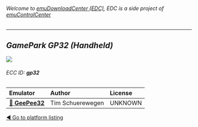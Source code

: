 ###### Welcome to [emuDownloadCenter (EDC)](https://github.com/PhoenixInteractiveNL/emuDownloadCenter/wiki/), EDC is a side project of [emuControlCenter](https://github.com/PhoenixInteractiveNL/emuControlCenter/wiki/)
***
## _GamePark GP32 (Handheld)_
![](https://raw.githubusercontent.com/wiki/PhoenixInteractiveNL/emuDownloadCenter/images_platform/ecc_gp32_teaser.png)
###### ECC ID: **gp32**

| Emulator   | Author      | License     |
|:-----------|:------------|:------------|
| [:file_folder: **GeePee32**](https://github.com/PhoenixInteractiveNL/emuDownloadCenter/wiki/Emulator-geepee32#menu) | Tim Schuerewegen | UNKNOWN |

[:arrow_backward: Go to platform listing](https://github.com/PhoenixInteractiveNL/emuDownloadCenter/wiki/EDC-Platform-List)
